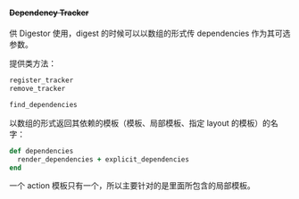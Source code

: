 #### ~~Dependency Tracker~~

供 Digestor 使用，digest 的时候可以以数组的形式传 dependencies 作为其可选参数。

提供类方法：

```ruby
register_tracker
remove_tracker

find_dependencies
```

以数组的形式返回其依赖的模板（模板、局部模板、指定 layout 的模板）的名字：

```ruby
def dependencies
  render_dependencies + explicit_dependencies
end
```

一个 action 模板只有一个，所以主要针对的是里面所包含的局部模板。
